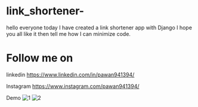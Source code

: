 # link_shortener-
hello everyone today I have created a link shortener app with Django I hope you all like it then tell me how I can minimize code. 

 # Follow me on
 linkedin https://www.linkedin.com/in/pawan941394/
 
 Instagram https://www.instagram.com/pawan941394/


Demo 
![1](https://user-images.githubusercontent.com/63099276/123494845-ed26ee00-d63e-11eb-9370-bc100bb0c154.PNG)
![2](https://user-images.githubusercontent.com/63099276/123494847-ee581b00-d63e-11eb-99d2-fa22b5b27f50.PNG)

